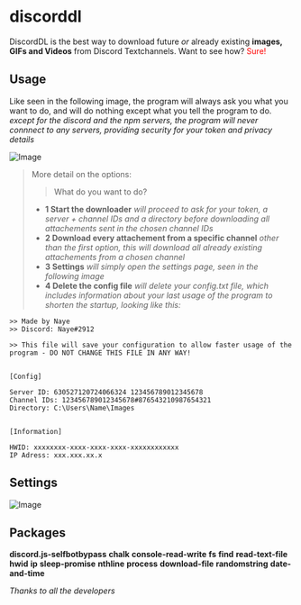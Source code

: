 # discorddl
DiscordDL is the best way to download future *or* already existing **images, GIFs and Videos** from Discord Textchannels.
Want to see how? <span style="color:red">Sure!</span>


## Usage

Like seen in the following image, the program will always ask you what you want to do, and will do nothing except what you tell the program to do.<br>
*except for the discord and the npm servers, the program will never connnect to any servers, providing security for your token and privacy details*<br>


![Image](https://i.imgur.com/n0HcYqI.png)


> More detail on the options:
>> What do you want to do?
> * **1 Start the downloader** *will proceed to ask for your token, a server + channel IDs and a directory before downloading all attachements sent in the chosen channel IDs*
> * **2 Download every attachement from a specific channel** *other than the first option, this will download all already existing attachements from a chosen channel*
> * **3 Settings** *will simply open the settings page, seen in the following image*
> * **4 Delete the config file** *will delete your config.txt file, which includes information about your last usage of the program to shorten the startup, looking like this:*

```
>> Made by Naye
>> Discord: Naye#2912

>> This file will save your configuration to allow faster usage of the program - DO NOT CHANGE THIS FILE IN ANY WAY!


[Config]

Server ID: 630527120724066324 123456789012345678
Channel IDs: 123456789012345678#876543210987654321
Directory: C:\Users\Name\Images


[Information]

HWID: xxxxxxxx-xxxx-xxxx-xxxx-xxxxxxxxxxxx
IP Adress: xxx.xxx.xx.x
```


## Settings

![Image](https://i.imgur.com/8R4ZErg.png)



## Packages

**discord.js-selfbotbypass**
**chalk**
**console-read-write**
**fs**
**find**
**read-text-file**
**hwid**
**ip**
**sleep-promise**
**nthline**
**process**
**download-file**
**randomstring**
**date-and-time**

*Thanks to all the developers*
